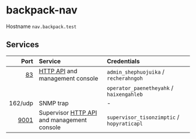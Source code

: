 # backpack-nav

Hostname `nav.backpack.test`

## Services

| Port | Service | Credentials
| ---: | :------ | :----------
| [83](http://nav.backpack.test:83) | [HTTP API](https://nav.uninett.no/doc/5.0/howto/using_the_api.html) and management console | `admin_shephuojuika` / `recherahngoh`
| | | `operator_paenetheyahk` / `haixengahleb`
| 162/udp | SNMP trap | -
| [9001](http://nav.backpack.test:9001) | Supervisor [HTTP API](http://www.supervisord.org/api.html) and management console | `supervisor_tisonzimptic` / `hopyraticapl`
